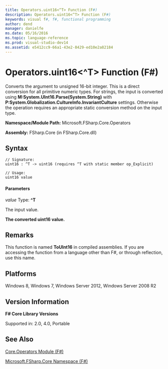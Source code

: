 ```yaml
---
title: Operators.uint16<^T> Function (F#)
description: Operators.uint16<^T> Function (F#)
keywords: visual f#, f#, functional programming
author: dend
manager: danielfe
ms.date: 05/16/2016
ms.topic: language-reference
ms.prod: visual-studio-dev14
ms.assetid: e5412cc9-66a1-43e2-8429-ed10e2a82184 
---
```


# Operators.uint16<^T> Function (F#)

Converts the argument to unsigned 16-bit integer. This is a direct conversion for all primitive numeric types. For strings, the input is converted using **M:System.UInt16.Parse(System.String)** with **P:System.Globalization.CultureInfo.InvariantCulture** settings. Otherwise the operation requires an appropriate static conversion method on the input type.

**Namespace/Module Path:** Microsoft.FSharp.Core.Operators

**Assembly:** FSharp.Core (in FSharp.Core.dll)


## Syntax

```
// Signature:
uint16 : ^T -> uint16 (requires ^T with static member op_Explicit)

// Usage:
uint16 value
```

#### Parameters
*value*
Type: **^T**


The input value.



**The converted uint16 value.**
## Remarks
This function is named **ToUInt16** in compiled assemblies. If you are accessing the function from a language other than F#, or through reflection, use this name.


## Platforms
Windows 8, Windows 7, Windows Server 2012, Windows Server 2008 R2


## Version Information
**F# Core Library Versions**

Supported in: 2.0, 4.0, Portable




## See Also
[Core.Operators Module &#40;F&#35;&#41;](Core.Operators-Module-%5BFSharp%5D.md)

[Microsoft.FSharp.Core Namespace &#40;F&#35;&#41;](Microsoft.FSharp.Core-Namespace-%5BFSharp%5D.md)

